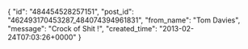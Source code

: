  {
   "id": "484454528257151",
   "post_id": "462493170453287_484074394961831",
   "from_name": "Tom Davies",
   "message": "Crock of Shit !",
   "created_time": "2013-02-24T07:03:26+0000"
 }
